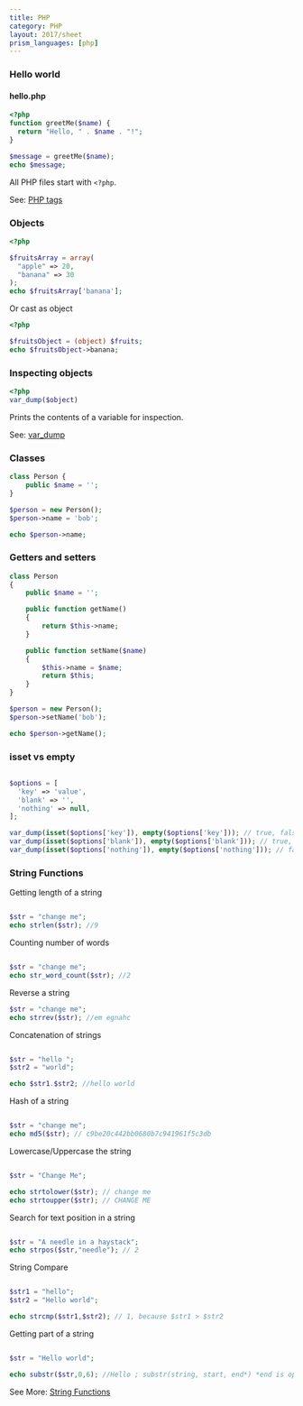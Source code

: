 ```yaml
---
title: PHP
category: PHP
layout: 2017/sheet
prism_languages: [php]
---
```


### Hello world

#### hello.php

```php
<?php
function greetMe($name) {
  return "Hello, " . $name . "!";
}

$message = greetMe($name);
echo $message;
```

All PHP files start with `<?php`.

See: [PHP tags](http://php.net/manual/en/language.basic-syntax.phptags.php)

### Objects

```php
<?php

$fruitsArray = array(
  "apple" => 20,
  "banana" => 30
);
echo $fruitsArray['banana'];
```

Or cast as object

```php
<?php

$fruitsObject = (object) $fruits;
echo $fruitsObject->banana;
``` 

### Inspecting objects

```php
<?php
var_dump($object)
```

Prints the contents of a variable for inspection.

See: [var_dump](http://php.net/var_dump)

### Classes

```php
class Person {
    public $name = '';
}

$person = new Person();
$person->name = 'bob';

echo $person->name;
```

### Getters and setters

```php
class Person 
{
    public $name = '';

    public function getName()
    {
        return $this->name;
    }

    public function setName($name)
    {
        $this->name = $name;
        return $this;
    }
}

$person = new Person();
$person->setName('bob');

echo $person->getName();
```

### isset vs empty
```php

$options = [
  'key' => 'value',
  'blank' => '',
  'nothing' => null,
];

var_dump(isset($options['key']), empty($options['key'])); // true, false
var_dump(isset($options['blank']), empty($options['blank'])); // true, true
var_dump(isset($options['nothing']), empty($options['nothing'])); // false, true

```

### String Functions

Getting length of a string

```php

$str = "change me";
echo strlen($str); //9

```

Counting number of words

```php

$str = "change me";
echo str_word_count($str); //2

```

Reverse a string

```php
$str = "change me";
echo strrev($str); //em egnahc

```

Concatenation of strings

```php

$str = "hello ";
$str2 = "world";

echo $str1.$str2; //hello world 

```

Hash of a string

```php

$str = "change me";
echo md5($str); // c9be20c442bb0680b7c941961f5c3db

```

Lowercase/Uppercase the string

```php

$str = "Change Me";

echo strtolower($str); // change me
echo strtoupper($str); // CHANGE ME

```

Search for text position in a string

```php

$str = "A needle in a haystack";
echo strpos($str,"needle"); // 2

```

String Compare

```php

$str1 = "hello";
$str2 = "Hello world";

echo strcmp($str1,$str2); // 1, because $str1 > $str2

```

Getting part of a string

```php

$str = "Hello world";

echo substr($str,0,6); //Hello ; substr(string, start, end*) *end is optional

```

See More: [String Functions](https://www.php.net/manual/en/ref.strings.php)
